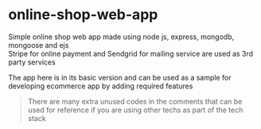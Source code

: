 # online-shop-web-app
Simple online shop web app made using node js, express, mongodb, mongoose and ejs </br>
Stripe for online payment and Sendgrid for mailing service are used as 3rd party services </br>

The app here is in its basic version and can be used as a sample for developing ecommerce app by adding required features </br>

> There are many extra unused codes in the comments that can be used for reference if you are using other techs as part of the tech stack
